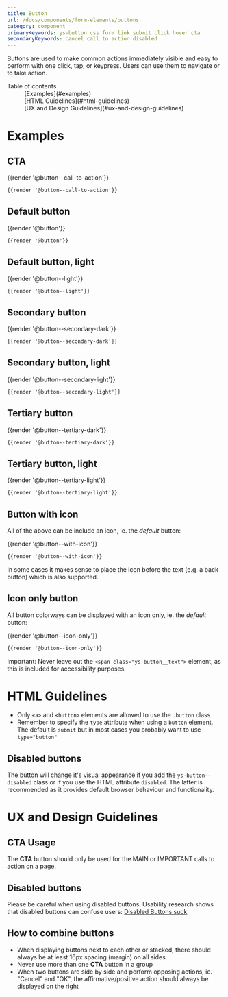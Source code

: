 ```yaml
---
title: Button
url: /docs/components/form-elements/buttons
category: component
primaryKeywords: ys-button css form link submit click hover cta
secondaryKeywords: cancel call to action disabled
---
```


Buttons are used to make common actions immediately visible and easy to perform with one click, tap, or keypress. Users can use them to navigate or to take action.

<nav class="element-navigation">
  <dl class="element-navigation__list">
    <dt class="element-navigation__title">Table of contents</dt>
    <dd class="element-navigation__item">[Examples](#examples)</dd>
    <dd class="element-navigation__item">[HTML Guidelines](#html-guidelines)</dd>
    <dd class="element-navigation__item">[UX and Design Guidelines](#ux-and-design-guidelines)</dd>
  </dl>
</nav>

# Examples
## CTA
<div class="element-preview">
  <div class="element-preview__inner">{{render '@button--call-to-action'}}</div>
</div>

```html
{{render '@button--call-to-action'}}
```

## Default button
<div class="element-preview">
  <div class="element-preview__inner">{{render '@button'}}</div>
</div>

```html
{{render '@button'}}
```

## Default button, light
<div class="element-preview element-preview--dark">
  <div class="element-preview__inner">{{render '@button--light'}}</div>
</div>

```html
{{render '@button--light'}}
```


## Secondary button
<div class="element-preview">
  <div class="element-preview__inner">{{render '@button--secondary-dark'}}</div>
</div>

```html
{{render '@button--secondary-dark'}}
```

## Secondary button, light
<div class="element-preview element-preview--dark">
  <div class="element-preview__inner">{{render '@button--secondary-light'}}</div>
</div>

```html
{{render '@button--secondary-light'}}
```

## Tertiary button
<div class="element-preview">
  <div class="element-preview__inner">{{render '@button--tertiary-dark'}}</div>
</div>

```html
{{render '@button--tertiary-dark'}}
```

## Tertiary button, light
<div class="element-preview element-preview--dark">
  <div class="element-preview__inner">{{render '@button--tertiary-light'}}</div>
</div>

```html
{{render '@button--tertiary-light'}}
```

## Button with icon
All of the above can be include an icon, ie. the *default* button:
<div class="element-preview">
  <div class="element-preview__inner">{{render '@button--with-icon'}}</div>
</div>

```html
{{render '@button--with-icon'}}
```

In some cases it makes sense to place the icon before the text (e.g. a back button) which is also supported.

## Icon only button
All button colorways can be displayed with an icon only, ie. the *default* button:
<div class="element-preview">
  <div class="element-preview__inner">{{render '@button--icon-only'}}</div>
</div>

```html
{{render '@button--icon-only'}}
```
Important: Never leave out the `<span class="ys-button__text">` element, as this is included for accessibility purposes.


# HTML Guidelines
 - Only `<a>` and `<button>` elements are allowed to use the `.button` class
 - Remember to specify the `type` attribute when using a `button` element. The default is `submit` but in most cases you probably want to use `type="button"`

## Disabled buttons
The button will change it's visual appearance if you add the `ys-button--disabled` class or if you use the HTML attribute `disabled`. The latter is recommended as it provides default browser behaviour and functionality.

# UX and Design Guidelines
## CTA Usage
The **CTA** button should only be used for the MAIN or IMPORTANT calls to action on a page.

## Disabled buttons
Please be careful when using disabled buttons. Usability research shows that disabled buttons can confuse users: [Disabled Buttons suck](https://axesslab.com/disabled-buttons-suck/)

## How to combine buttons
- When displaying buttons next to each other or stacked, there should always be at least 16px spacing (margin) on all sides
- Never use more than one **CTA** button in a group
- When two buttons are side by side and perform opposing actions, ie. "Cancel" and "OK", the affirmative/positive action should always be displayed on the right


